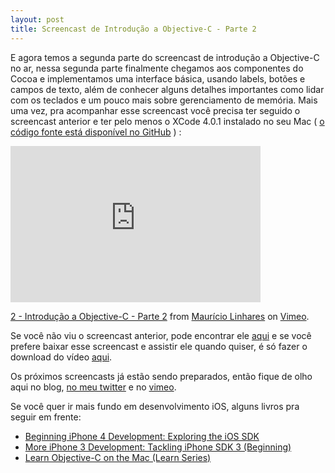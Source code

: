 ```yaml
---
layout: post
title: Screencast de Introdução a Objective-C - Parte 2
---
```

E agora temos a segunda parte do screencast de introdução a Objective-C no ar, nessa segunda parte finalmente chegamos aos componentes do Cocoa e implementamos uma interface básica, usando labels, botões e campos de texto, além de conhecer alguns detalhes importantes como lidar com os teclados e um pouco mais sobre gerenciamento de memória. Mais uma vez, pra acompanhar esse screencast você precisa ter seguido o screencast anterior e ter pelo menos o XCode 4.0.1 instalado no seu Mac ( <a href="https://github.com/mauricio/objetive-c-tutorial">o código fonte está disponível no GitHub</a> )  :

<iframe src="http://player.vimeo.com/video/28293274?title=0&amp;byline=0&amp;portrait=0" width="400" height="250" frameborder="0"></iframe><p><a href="http://vimeo.com/28293274">2 - Introdução a Objective-C - Parte 2</a> from <a href="http://vimeo.com/mauriciolinhares">Maurício Linhares</a> on <a href="http://vimeo.com">Vimeo</a>.</p>

Se você não viu o screencast anterior, pode encontrar ele <a href="http://techbot.me/2011/08/screencast-introducao-objective-c/">aqui</a> e se você prefere baixar esse screencast e assistir ele quando quiser, é só fazer o download do vídeo <a href="http://vimeo.com/download/video:63299459?v=2&e=1314625355&h=24ea97b012127f68222eb7d9a7c2b429&uh=85c386834c7a91c0ea0b5b549e0087be">aqui</a>.

Os próximos screencasts já estão sendo preparados, então fique de olho aqui no blog, <a href="http://twitter.com/#!/mauriciojr">no meu twitter</a> e no <a href="http://vimeo.com/mauriciolinhares">vimeo</a>. 

Se você quer ir mais fundo em desenvolvimento iOS, alguns livros pra seguir em frente:

<ul>
<li><a href="http://www.amazon.com/gp/product/143023024X/ref=as_li_ss_tl?ie=UTF8&tag=ultimaspalavr-20&linkCode=as2&camp=217145&creative=399369&creativeASIN=143023024X">Beginning iPhone 4 Development: Exploring the iOS SDK</a><img src="http://www.assoc-amazon.com/e/ir?t=&l=as2&o=1&a=143023024X&camp=217145&creative=399369" width="1" height="1" border="0" alt="" style="border:none !important; margin:0px !important;" />
</li>
<li><a href="http://www.amazon.com/gp/product/143022505X/ref=as_li_ss_tl?ie=UTF8&tag=ultimaspalavr-20&linkCode=as2&camp=217145&creative=399369&creativeASIN=143022505X">More iPhone 3 Development: Tackling iPhone SDK 3 (Beginning)</a><img src="http://www.assoc-amazon.com/e/ir?t=&l=as2&o=1&a=143022505X&camp=217145&creative=399369" width="1" height="1" border="0" alt="" style="border:none !important; margin:0px !important;" />
</li>
<li><a href="http://www.amazon.com/gp/product/1430218150/ref=as_li_ss_tl?ie=UTF8&tag=ultimaspalavr-20&linkCode=as2&camp=217145&creative=399369&creativeASIN=1430218150">Learn Objective-C on the Mac (Learn Series)</a><img src="http://www.assoc-amazon.com/e/ir?t=&l=as2&o=1&a=1430218150&camp=217145&creative=399369" width="1" height="1" border="0" alt="" style="border:none !important; margin:0px !important;" />
</li>
</ul>
